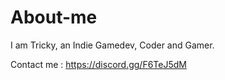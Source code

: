 # About-me

I am Tricky, an Indie Gamedev, Coder and Gamer.

Contact me : 
https://discord.gg/F6TeJ5dM
